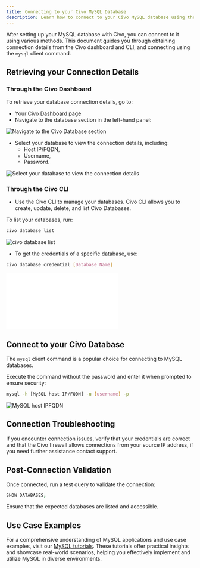 ```yaml
---
title: Connecting to your Civo MySQL Database
description: Learn how to connect to your Civo MySQL database using the Civo dashboard or CLI tool. Retrieve the connection details and use the mysql client command.
---
```


<head>
  <title>Connecting to a Civo MySQL Database | Civo Documentation</title>
</head> 

After setting up your MySQL database with Civo, you can connect to it using various methods. This document guides you through obtaining connection details from the Civo dashboard and CLI, and connecting using the `mysql` client command.

## Retrieving your Connection Details

### Through the Civo Dashboard

To retrieve your database connection details, go to:
- Your [Civo Dashboard page](https://dashboard.civo.com)
- Navigate to the database section in the left-hand panel:

![Navigate to the Civo Database section](images/navigate-database-section.png)

- Select your database to view the connection details, including:
  - Host IP/FQDN, 
  - Username,
  - Password.

![Select your database to view the connection details](images/view-connection-details.png)

### Through the Civo CLI

- Use the Civo CLI to manage your databases. Civo CLI allows you to create, update, delete, and list Civo Databases.

To list your databases, run:

```bash
civo database list
```

![civo database list](image/civo-database-list.png)

- To get the credentials of a specific database, use:

```bash
civo database credential [Database_Name] 
```

![civo database credential](images/civo-database-credential.pgn)

## Connect to your Civo Database

The `mysql` client command is a popular choice for connecting to MySQL databases. 

Execute the command without the password and enter it when prompted to ensure security:

```bash
mysql -h [MySQL host IP/FQDN] -u [username] -p
```

![MySQL host IPFQDN](images/mysql-host.png)

## Connection Troubleshooting

If you encounter connection issues, verify that your credentials are correct and that the Civo firewall allows connections from your source IP address, if you need further assistance contact support.

## Post-Connection Validation

 Once connected, run a test query to validate the connection:

```bash
SHOW DATABASES;
```
Ensure that the expected databases are listed and accessible.

## Use Case Examples

For a comprehensive understanding of MySQL applications and use case examples, visit our [MySQL tutorials](https://www.civo.com/learn/categories/mysql). These tutorials offer practical insights and showcase real-world scenarios, helping you effectively implement and utilize MySQL in diverse environments.
